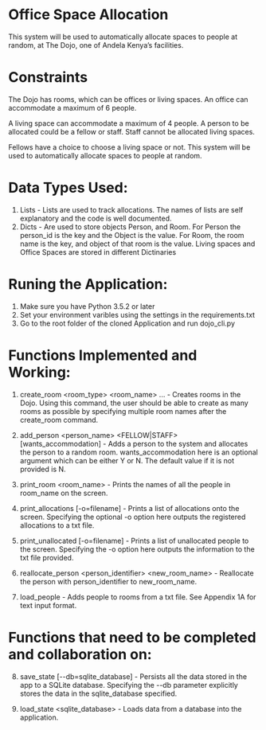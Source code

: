 # Office Space Allocation
This system will be used to automatically allocate spaces to people at random, at The Dojo, one of Andela Kenya’s facilities.
# Constraints
The Dojo has rooms, which can be offices or living spaces. An office can accommodate a maximum of 6 people. 

A living space can accommodate a maximum of 4 people. A person to be allocated could be a fellow or staff. Staff cannot be allocated living spaces.

Fellows have a choice to choose a living space or not. This system will be used to automatically allocate spaces to people at random.
# Data Types Used:
1. Lists - Lists are used to track allocations. The names of lists are self explanatory and the code is well documented.
2. Dicts - Are used to store objects Person, and Room. For Person the person_id is the key and the Object is the value. For Room, the room name is the key, and object of that room is the value. Living spaces and Office Spaces are stored in different Dictinaries

# Runing the Application:
1. Make sure you have Python 3.5.2 or later
2. Set your environment varibles using the settings in the requirements.txt
3. Go to the root folder of the cloned Application and run dojo_cli.py

# Functions Implemented and Working:
1. create_room <room_type> <room_name> ... - Creates rooms in the Dojo. Using this command, the user should be able to create as many rooms as possible by specifying multiple room names after the create_room command.

2. add_person <person_name> <FELLOW|STAFF> [wants_accommodation] - Adds a person to the system and allocates the person to a random room. wants_accommodation here is an optional argument which can be either Y or N. The default value if it is not provided is N.

3. print_room <room_name> - Prints the names of all the people in room_name on the screen.

4. print_allocations [-o=filename] - Prints a list of allocations onto the screen. Specifying the optional -o option here outputs the registered allocations to a txt file. 

5. print_unallocated [-o=filename] - Prints a list of unallocated people to the screen. Specifying the -o option here outputs the information to the txt file provided.

6. reallocate_person <person_identifier> <new_room_name> - Reallocate the person with person_identifier to new_room_name.

7. load_people - Adds people to rooms from a txt file. See Appendix 1A for text input format.

# Functions that need to be completed and collaboration on:

8. save_state [--db=sqlite_database] - Persists all the data stored in the app to a SQLite database. Specifying the --db parameter explicitly stores the data in the sqlite_database specified.

9. load_state <sqlite_database> - Loads data from a database into the application.


